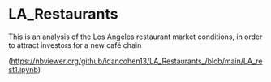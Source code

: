 # LA_Restaurants
This is an analysis of the Los Angeles restaurant market conditions, in order to attract investors for a new café chain




(https://nbviewer.org/github/idancohen13/LA_Restaurants_/blob/main/LA_rest1.ipynb)

